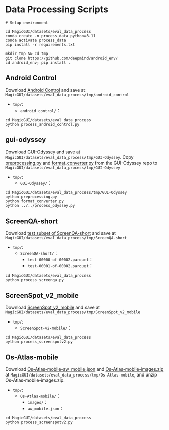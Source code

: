 # Data Processing Scripts

```
# Setup environment

cd MagicGUI/datasets/eval_data_process
conda create -n process_data python=3.11
conda activate process_data
pip install -r requirements.txt

mkdir tmp && cd tmp
git clone https://github.com/deepmind/android_env/
cd android_env; pip install .
```

## Android Control

Download [Android Control](https://github.com/google-research/google-research/tree/master/android_control) and save at ``MagicGUI/datasets/eval_data_process/tmp/android_control`` 
- `tmp/`: 
  - `android_control/`：
```
cd MagicGUI/datasets/eval_data_process
python process_android_control.py
```

## gui-odyssey

Download [GUI-Odyssey](https://github.com/OpenGVLab/GUI-Odyssey?tab=readme-ov-file) and save at ``MagicGUI/datasets/eval_data_process/tmp/GUI-Odyssey``. Copy [preprocessing.py](https://github.com/OpenGVLab/GUI-Odyssey/blob/master/data/preprocessing.py) and [format_converter.py](https://github.com/OpenGVLab/GUI-Odyssey/blob/master/data/format_converter.py) from the GUI-Odyssey repo to ``MagicGUI/datasets/eval_data_process/tmp/GUI-Odyssey``
- `tmp/`: 
  - `GUI-Odyssey/`：
```
cd MagicGUI/datasets/eval_data_process/tmp/GUI-Odyssey
python preprocessing.py
python format_converter.py
python ../../process_odyssey.py
```

## ScreenQA-short

Download [test subset of ScreenQA-short](https://huggingface.co/datasets/rootsautomation/RICO-ScreenQA-Short/tree/main/data) and save at ``MagicGUI/datasets/eval_data_process/tmp/ScreenQA-short``
- `tmp/`: 
  - `ScreenQA-short/`：
    - `test-00000-of-00002.parquet`：
    - `test-00001-of-00002.parquet`：
```
cd MagicGUI/datasets/eval_data_process
python process_screenqa.py
```

## ScreenSpot_v2_mobile

Download [ScreenSpot_v2_mobile](https://huggingface.co/datasets/HongxinLi/ScreenSpot_v2) and save at ``MagicGUI/datasets/eval_data_process/tmp/ScreenSpot_v2_mobile``
- `tmp/`: 
  - `ScreenSpot-v2-mobile/`：
```
cd MagicGUI/datasets/eval_data_process
python process_screenspotv2.py
```

## Os-Atlas-mobile

Download [Os-Atlas-mobile-aw_mobile.json](https://huggingface.co/datasets/OS-Copilot/OS-Atlas-data/blob/main/mobile_domain/aw_mobile.json) and [Os-Atlas-mobile-images.zip](https://huggingface.co/datasets/OS-Copilot/OS-Atlas-data/blob/main/mobile_domain/mobile_images.zip) at ``MagicGUI/datasets/eval_data_process/tmp/Os-Atlas-mobile``, and unzip Os-Atlas-mobile-images.zip.
- `tmp/`: 
  - `Os-Atlas-mobile/`：
    - `images/`：
    - `aw_mobile.json`：

```
cd MagicGUI/datasets/eval_data_process
python process_screenspotv2.py
```
